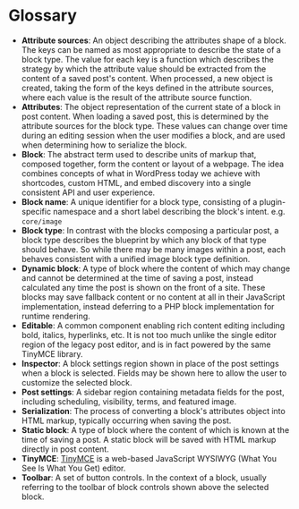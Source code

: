 # Glossary

- __Attribute sources__: An object describing the attributes shape of a block. The keys can be named as most appropriate to describe the state of a block type. The value for each key is a function which describes the strategy by which the attribute value should be extracted from the content of a saved post's content. When processed, a new object is created, taking the form of the keys defined in the attribute sources, where each value is the result of the attribute source function.
- __Attributes__: The object representation of the current state of a block in post content. When loading a saved post, this is determined by the attribute sources for the block type. These values can change over time during an editing session when the user modifies a block, and are used when determining how to serialize the block.
- __Block__: The abstract term used to describe units of markup that, composed together, form the content or layout of a webpage. The idea combines concepts of what in WordPress today we achieve with shortcodes, custom HTML, and embed discovery into a single consistent API and user experience.
- __Block name__: A unique identifier for a block type, consisting of a plugin-specific namespace and a short label describing the block's intent. e.g. `core/image`
- __Block type__: In contrast with the blocks composing a particular post, a block type describes the blueprint by which any block of that type should behave. So while there may be many images within a post, each behaves consistent with a unified image block type definition. 
- __Dynamic block__: A type of block where the content of which may change and cannot be determined at the time of saving a post, instead calculated any time the post is shown on the front of a site. These blocks may save fallback content or no content at all in their JavaScript implementation, instead deferring to a PHP block implementation for runtime rendering.
- __Editable__: A common component enabling rich content editing including bold, italics, hyperlinks, etc. It is not too much unlike the single editor region of the legacy post editor, and is in fact powered by the same TinyMCE library.
- __Inspector__: A block settings region shown in place of the post settings when a block is selected. Fields may be shown here to allow the user to customize the selected block.
- __Post settings__: A sidebar region containing metadata fields for the post, including scheduling, visibility, terms, and featured image.
- __Serialization__: The process of converting a block's attributes object into HTML markup, typically occurring when saving the post. 
- __Static block__: A type of block where the content of which is known at the time of saving a post. A static block will be saved with HTML markup directly in post content.
- __TinyMCE__: [TinyMCE](https://www.tinymce.com/) is a web-based JavaScript WYSIWYG (What You See Is What You Get) editor.
- __Toolbar__: A set of button controls. In the context of a block, usually referring to the toolbar of block controls shown above the selected block.
